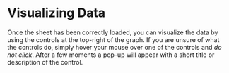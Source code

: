 # Visualizing Data

Once the sheet has been correctly loaded, you can visualize the data by using the controls at the top-right of the graph. If you are unsure of what the controls do, simply hover your mouse over one of the controls and *do not click*. After a few moments a pop-up will appear with a short title or description of the control.